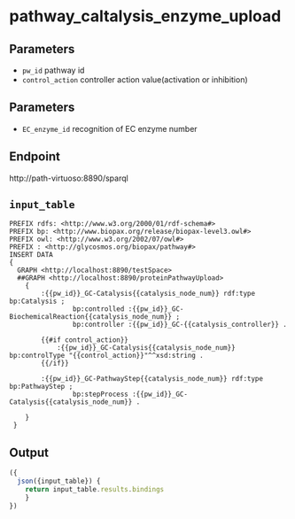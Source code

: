 # pathway_caltalysis_enzyme_upload

## Parameters
* `pw_id` pathway id
* `control_action` controller action value(activation or inhibition)

## Parameters
* `EC_enzyme_id`  recognition of EC enzyme number

## Endpoint
http://path-virtuoso:8890/sparql

## `input_table` 

```sparql
PREFIX rdfs: <http://www.w3.org/2000/01/rdf-schema#>
PREFIX bp: <http://www.biopax.org/release/biopax-level3.owl#>
PREFIX owl: <http://www.w3.org/2002/07/owl#>
PREFIX : <http://glycosmos.org/biopax/pathway#>
INSERT DATA
{
  GRAPH <http://localhost:8890/testSpace>  
  ##GRAPH <http://localhost:8890/proteinPathwayUpload>
    {    
		:{{pw_id}}_GC-Catalysis{{catalysis_node_num}} rdf:type bp:Catalysis ;
            	bp:controlled :{{pw_id}}_GC-BiochemicalReaction{{catalysis_node_num}} ;
            	bp:controller :{{pw_id}}_GC-{{catalysis_controller}} .
      
        {{#if control_action}}
         	:{{pw_id}}_GC-Catalysis{{catalysis_node_num}} bp:controlType "{{control_action}}"^^xsd:string .
      	{{/if}}
      
   		:{{pw_id}}_GC-PathwayStep{{catalysis_node_num}} rdf:type bp:PathwayStep ;
            	bp:stepProcess :{{pw_id}}_GC-Catalysis{{catalysis_node_num}} .
      
    }   
 }

```
 ## Output

```javascript
({
  json({input_table}) {
    return input_table.results.bindings
    }
})
```   